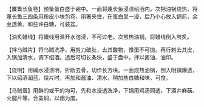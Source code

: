 【簾簀长鱼卷】预备蛋白盛于碗中。一面将蔑长鱼浸溃绍酒内。次把油锅烧热，将蔑长鱼三四条用粉皮小块包卷，用箸夹住，在蛋白里一浸，后乃小心放入锅煎，余至透黄，和些许白糖，可装盆。

【油炙鳗线】将鳗线用温开水泡浸，不可过老。次煎热油锅，将鳗线倒入煎炙。

【拌乌贼片】将乌贼洗净，用剪刀破肚，去其酸物，惟蛋不可抛。再行刺去其皮，入锅加清水，调下绍酒。透后可切长条块，盛于盘中，拌以酱油、油印。

【烧明】用碱水浸溃明，折断去骨，切作长方块。一面烧热油锅，倒入明铺爆透，下以绍酒润蓝，烧片时，再加和酱油、清水，稍加些白糖和味，可食。

【乌贼蛋】用鲜的或干的均可，先和水浸透洗净，下锅用鸡汤同透，下酒井麻菇、火腿片等，合盖焖，以烟为度。